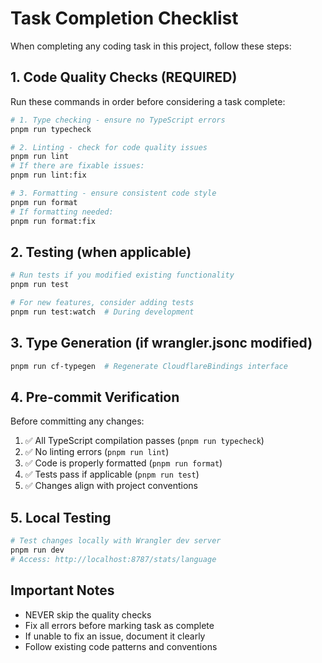 # Task Completion Checklist

When completing any coding task in this project, follow these steps:

## 1. Code Quality Checks (REQUIRED)
Run these commands in order before considering a task complete:

```bash
# 1. Type checking - ensure no TypeScript errors
pnpm run typecheck

# 2. Linting - check for code quality issues
pnpm run lint
# If there are fixable issues:
pnpm run lint:fix

# 3. Formatting - ensure consistent code style
pnpm run format
# If formatting needed:
pnpm run format:fix
```

## 2. Testing (when applicable)
```bash
# Run tests if you modified existing functionality
pnpm run test

# For new features, consider adding tests
pnpm run test:watch  # During development
```

## 3. Type Generation (if wrangler.jsonc modified)
```bash
pnpm run cf-typegen  # Regenerate CloudflareBindings interface
```

## 4. Pre-commit Verification
Before committing any changes:
1. ✅ All TypeScript compilation passes (`pnpm run typecheck`)
2. ✅ No linting errors (`pnpm run lint`)
3. ✅ Code is properly formatted (`pnpm run format`)
4. ✅ Tests pass if applicable (`pnpm run test`)
5. ✅ Changes align with project conventions

## 5. Local Testing
```bash
# Test changes locally with Wrangler dev server
pnpm run dev
# Access: http://localhost:8787/stats/language
```

## Important Notes
- NEVER skip the quality checks
- Fix all errors before marking task as complete
- If unable to fix an issue, document it clearly
- Follow existing code patterns and conventions